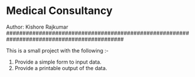 # Medical Consultancy
Author: Kishore Rajkumar
############################################################################################

This is a small project with the following :-

1. Provide a simple form to input data.
2. Provide a printable output of the data.
